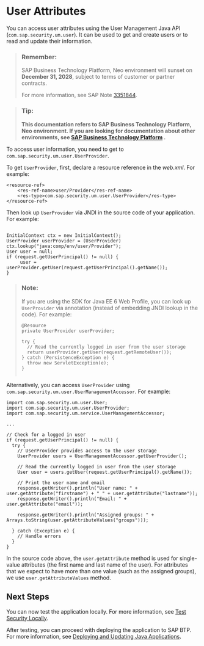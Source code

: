 <!-- loio9e2e0d7e91cc44e79901a756bf7b2d88 -->

# User Attributes

You can access user attributes using the User Management Java API \(`com.sap.security.um.user`\). It can be used to get and create users or to read and update their information.

> ### Remember:  
> SAP Business Technology Platform, Neo environment will sunset on **December 31, 2028**, subject to terms of customer or partner contracts.
> 
> For more information, see SAP Note [3351844](https://me.sap.com/notes/3351844).

> ### Tip:  
> **This documentation refers to SAP Business Technology Platform, Neo environment. If you are looking for documentation about other environments, see [SAP Business Technology Platform](https://help.sap.com/docs/btp/sap-business-technology-platform/sap-business-technology-platform?version=Cloud) .**

To access user information, you need to get to `com.sap.security.um.user.UserProvider`.

To get `UserProvider`, first, declare a resource reference in the *web.xml*. For example:

```
<resource-ref>
    <res-ref-name>user/Provider</res-ref-name>
    <res-type>com.sap.security.um.user.UserProvider</res-type>
</resource-ref>
```

Then look up `UserProvider` via JNDI in the source code of your application. For example:

```

InitialContext ctx = new InitialContext();
UserProvider userProvider = (UserProvider) ctx.lookup("java:comp/env/user/Provider");
User user = null;
if (request.getUserPrincipal() != null) {
     user = userProvider.getUser(request.getUserPrincipal().getName());
}
```

> ### Note:  
> If you are using the SDK for Java EE 6 Web Profile, you can look up `UserProvider` via annotation \(instead of embedding JNDI lookup in the code\). For example:
> 
> ```
> @Resource
> private UserProvider userProvider;
> 
> try {
>   // Read the currently logged in user from the user storage
>   return userProvider.getUser(request.getRemoteUser());
> } catch (PersistenceException e) {
>   throw new ServletException(e);
> }
> 
> 
> ```

Alternatively, you can access `UserProvider` using `com.sap.security.um.user.UserManagementAccessor`. For example:

```
import com.sap.security.um.user.User;
import com.sap.security.um.user.UserProvider;
import com.sap.security.um.service.UserManagementAccessor;

...

// Check for a logged in user
if (request.getUserPrincipal() != null) {
  try {
    // UserProvider provides access to the user storage
    UserProvider users = UserManagementAccessor.getUserProvider();

    // Read the currently logged in user from the user storage
    User user = users.getUser(request.getUserPrincipal().getName());

    // Print the user name and email
    response.getWriter().println("User name: " + user.getAttribute("firstname") + " " + user.getAttribute("lastname"));
    response.getWriter().println("Email: " + user.getAttribute("email"));
    
    response.getWriter().println("Assigned groups: " + Arrays.toString(user.getAttributeValues("groups"))); 
    
  } catch (Exception e) {
    // Handle errors
  }
}
```

In the source code above, the `user.getAttribute` method is used for single-value attributes \(the first name and last name of the user\). For attributes that we expect to have more than one value \(such as the assigned groups\), we use `user.getAttributeValues` method.



## Next Steps

You can now test the application locally. For more information, see [Test Security Locally](test-security-locally-fe47e02.md).

After testing, you can proceed with deploying the application to SAP BTP. For more information, see [Deploying and Updating Java Applications](../30-development-neo/deploying-and-updating-java-applications-e5dfbc6.md).

